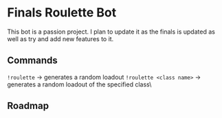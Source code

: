 # Finals Roulette Bot
This bot is a passion project. I plan to update it as the finals is updated as well as try and add new features to it. 

## Commands 
`!roulette` -> generates a random loadout 
`!roulette <class name>` -> generates a random loadout of the specified class\

## Roadmap
